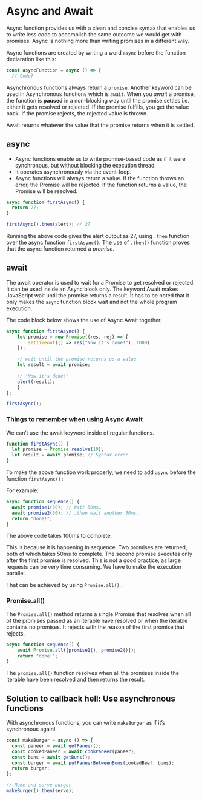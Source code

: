 # Async and Await

Async function provides us with a clean and concise syntax that enables us to write less code to accomplish the same outcome we would get with promises. Async is nothing more than writing promises in a different way.

Async functions are created by writing a word `async` before the function declaration like this:

```js
const asyncFunction = async () => {  
  // Code}
```
Asynchronous functions always return a `promise`. Another keyword can be used in Asynchronous functions which is `await`. When you _await_ a promise, the function is **paused** in a non-blocking way until the promise settles i.e. either it gets resolved or rejected. If the promise fulfills, you get the value back. If the promise rejects, the rejected value is thrown.

Await returns whatever the value that the promise returns when it is settled.

## async
- Async functions enable us to write promise-based code as if it were synchronous, but without blocking the execution thread.
- It operates asynchronously via the event-loop.
- Async functions will always return a value. If the function throws an error, the Promise will be rejected. If the function returns a value, the Promise will be resolved.

```js
async function firstAsync() {
  return 27;
}

firstAsync().then(alert); // 27
```
Running the above code gives the alert output as 27, using `.then` function over the async function `firstAsync()`. The use of `.then()` function proves that the async function returned a _promise_.

## await

The await operator is used to wait for a Promise to get resolved or rejected. It can be used inside an Async block only. The keyword Await makes JavaScript wait until the promise returns a result. It has to be noted that it only makes the `async` function block wait and not the whole program execution.

The code block below shows the use of Async Await together.

```js
async function firstAsync() {
    let promise = new Promise((res, rej) => {
        setTimeout(() => res("Now it's done!"), 1000)
    });

    // wait until the promise returns us a value
    let result = await promise; 
  
    // "Now it's done!"
    alert(result); 
    }
};

firstAsync();
```

### Things to remember when using Async Await
We can’t use the await keyword inside of regular functions.

```js
function firstAsync() {
  let promise = Promise.resolve(10);
  let result = await promise; // Syntax error
}
```
To make the above function work properly, we need to add `async` before the function `firstAsync();`

For example:

```js
async function sequence() {
  await promise1(50); // Wait 50ms…
  await promise2(50); // …then wait another 50ms.
  return "done!";
}
```

The above code takes 100ms to complete.

This is because it is happening in sequence. Two promises are returned, both of which takes 50ms to complete. The second promise executes only after the first promise is resolved. This is not a good practice, as large requests can be very time consuming. We have to make the execution parallel.

That can be achieved by using `Promise.all()` .

### Promise.all()

The `Promise.all()` method returns a single Promise that resolves when all of the promises passed as an iterable have resolved or when the iterable contains no promises. It rejects with the reason of the first promise that rejects.

```js
async function sequence() {
    await Promise.all([promise1(), promise2()]);  
    return "done!";
}
```
The `promise.all()` function resolves when all the promises inside the iterable have been resolved and then returns the result.

## Solution to callback hell: Use asynchronous functions

With asynchronous functions, you can write `makeBurger` as if it’s synchronous again!

```js
const makeBurger = async () => {
  const paneer = await getPaneer();
  const cookedPaneer = await cookPaneer(paneer);
  const buns = await getBuns();
  const burger = await putPaneerBetweenBuns(cookedBeef, buns);
  return burger;
};

// Make and serve burger
makeBurger().then(serve);
```